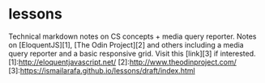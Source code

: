 # lessons
Technical markdown notes on CS concepts + media query reporter.
Notes on [EloquentJS][1], [The Odin Project][2] and others including a media query reporter and a basic responsive grid.
Visit this [link][3] if interested.
[1]:http://eloquentjavascript.net/
[2]:http://www.theodinproject.com/
[3]:https://ismailarafa.github.io/lessons/draft/index.html
